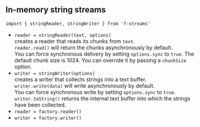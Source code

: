 ## In-memory string streams

`import { stringReader, stringWriter } from 'f-streams'`

-   `reader = stringReader(text, options)`  
    creates a reader that reads its chunks from `text`.  
    `reader.read()` will return the chunks asynchronously by default.  
    You can force synchronous delivery by setting `options.sync` to `true`.
    The default chunk size is 1024. You can override it by passing
    a `chunkSize` option.
-   `writer = stringWriter(options)`  
    creates a writer that collects strings into a text buffer.  
    `writer.write(data)` will write asynchronously by default.  
    You can force synchronous write by setting `options.sync` to `true`.
    `writer.toString()` returns the internal text buffer into which the
    strings have been collected.
-   `reader = factory.reader()`
-   `writer = factory.writer()`
